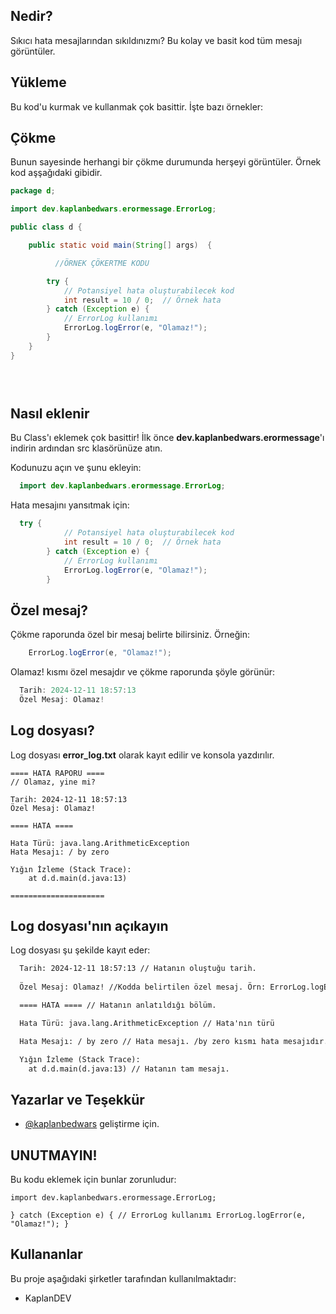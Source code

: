 ## Nedir?

Sıkıcı hata mesajlarından sıkıldınızmı?
Bu kolay ve basit kod tüm mesajı görüntüler.

## Yükleme 

Bu kod'u kurmak ve kullanmak çok basittir. İşte bazı örnekler:

## Çökme

Bunun sayesinde herhangi bir çökme durumunda herşeyi görüntüler. Örnek kod aşşağıdaki gibidir.

```java
package d;

import dev.kaplanbedwars.erormessage.ErrorLog;

public class d {

    public static void main(String[] args)  {

          //ÖRNEK ÇÖKERTME KODU

        try {
            // Potansiyel hata oluşturabilecek kod
            int result = 10 / 0;  // Örnek hata
        } catch (Exception e) {
            // ErrorLog kullanımı
            ErrorLog.logError(e, "Olamaz!");
        }
    }
}


  
```
    
## Nasıl eklenir

Bu Class'ı eklemek çok basittir! İlk önce **dev.kaplanbedwars.erormessage**'ı indirin ardından src klasörünüze atın.


Kodunuzu açın ve şunu ekleyin:

```java
  import dev.kaplanbedwars.erormessage.ErrorLog;
```

Hata mesajını yansıtmak için:

```java
  try {
            // Potansiyel hata oluşturabilecek kod
            int result = 10 / 0;  // Örnek hata
        } catch (Exception e) {
            // ErrorLog kullanımı
            ErrorLog.logError(e, "Olamaz!");
        }
```

## Özel mesaj?

Çökme raporunda özel bir mesaj belirte bilirsiniz. Örneğin:

```java
    ErrorLog.logError(e, "Olamaz!");

```
Olamaz! kısmı özel mesajdır ve çökme raporunda şöyle görünür:
  

  ```java
    Tarih: 2024-12-11 18:57:13
    Özel Mesaj: Olamaz!

```
## Log dosyası?

Log dosyası **error_log.txt** olarak kayıt edilir ve konsola yazdırılır.


```log
==== HATA RAPORU ====
// Olamaz, yine mi?

Tarih: 2024-12-11 18:57:13
Özel Mesaj: Olamaz!

==== HATA ====

Hata Türü: java.lang.ArithmeticException
Hata Mesajı: / by zero

Yığın İzleme (Stack Trace):
	at d.d.main(d.java:13)

=====================

```

  
## Log dosyası'nın açıkayın

Log dosyası şu şekilde kayıt eder:

```txt
  Tarih: 2024-12-11 18:57:13 // Hatanın oluştuğu tarih.
  
  Özel Mesaj: Olamaz! //Kodda belirtilen özel mesaj. Örn: ErrorLog.logError(e, "Olamaz!");

  ==== HATA ==== // Hatanın anlatıldığı bölüm.

  Hata Türü: java.lang.ArithmeticException // Hata'nın türü

  Hata Mesajı: / by zero // Hata mesajı. /by zero kısmı hata mesajıdır. Bu sizde farklıdır.

  Yığın İzleme (Stack Trace):
	at d.d.main(d.java:13) // Hatanın tam mesajı.
```

  
## Yazarlar ve Teşekkür

- [@kaplanbedwars](https://www.github.com/kaplanbedwars) geliştirme için.

  
## UNUTMAYIN!

Bu kodu eklemek için bunlar zorunludur:

`import dev.kaplanbedwars.erormessage.ErrorLog;`

`} catch (Exception e) {
            // ErrorLog kullanımı
            ErrorLog.logError(e, "Olamaz!");
        }`

  
## Kullananlar

Bu proje aşağıdaki şirketler tarafından kullanılmaktadır:

- KaplanDEV


  
